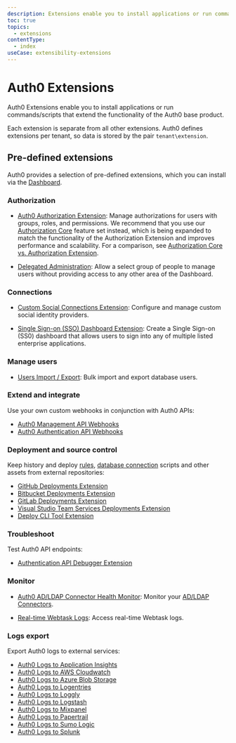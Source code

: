 ```yaml
---
description: Extensions enable you to install applications or run commands/scripts that extend the functionality of Auth0.
toc: true
topics:
  - extensions
contentType:
  - index
useCase: extensibility-extensions
---
```

# Auth0 Extensions

Auth0 Extensions enable you to install applications or run commands/scripts that extend the functionality of the Auth0 base product.

Each extension is separate from all other extensions. Auth0 defines extensions per tenant, so data is stored by the pair `tenant\extension`.

## Pre-defined extensions

Auth0 provides a selection of pre-defined extensions, which you can install via the [Dashboard](${manage_url}/extensions).

### Authorization

- [Auth0 Authorization Extension](/extensions/authorization-extension): Manage authorizations for users with groups, roles, and permissions. We recommend that you use our [Authorization Core](/authorization/guides/how-to) feature set instead, which is being expanded to match the functionality of the Authorization Extension and improves performance and scalability. For a comparison, see [Authorization Core vs. Authorization Extension](/authorization/concepts/core-vs-extension).

- [Delegated Administration](/extensions/delegated-admin): Allow a select group of people to manage users without providing access to any other area of the Dashboard.

### Connections

- [Custom Social Connections Extension](/extensions/custom-social-extensions): Configure and manage custom social identity providers.

- [Single Sign-on (SSO) Dashboard Extension](extensions/sso-dashboard): Create a Single Sign-on (SS0) dashboard that allows users to sign into any of multiple listed enterprise applications.

### Manage users

- [Users Import / Export](/extensions/user-import-export): Bulk import and export database users.

### Extend and integrate

Use your own custom webhooks in conjunction with Auth0 APIs:

- [Auth0 Management API Webhooks](/extensions/management-api-webhooks)
- [Auth0 Authentication API Webhooks](/extensions/authentication-api-webhooks)

### Deployment and source control

Keep history and deploy [rules](/rules), [database connection](/connections/database) scripts and other assets from external repositories:

- [GitHub Deployments Extension](/extensions/github-deploy)
- [Bitbucket Deployments Extension](/extensions/bitbucket-deploy)
- [GitLab Deployments Extension](/extensions/gitlab-deploy)
- [Visual Studio Team Services Deployments Extension](/extensions/visual-studio-team-services-deploy)
- [Deploy CLI Tool Extension](/extensions/deploy-cli)

### Troubleshoot

Test Auth0 API endpoints:

- [Authentication API Debugger Extension](/extensions/authentication-api-debugger)

### Monitor

- [Auth0 AD/LDAP Connector Health Monitor](/extensions/adldap-connector): Monitor your [AD/LDAP Connectors](/connector/overview).

- [Real-time Webtask Logs](/extensions/realtime-webtask-logs): Access real-time Webtask logs.

### Logs export

Export Auth0 logs to external services:

- [Auth0 Logs to Application Insights](/extensions/application-insight)
- [Auth0 Logs to AWS Cloudwatch](/extensions/cloudwatch)
- [Auth0 Logs to Azure Blob Storage](/extensions/azure-blob-storage)
- [Auth0 Logs to Logentries](/extensions/logentries)
- [Auth0 Logs to Loggly](/extensions/loggly)
- [Auth0 Logs to Logstash](/extensions/logstash)
- [Auth0 Logs to Mixpanel](/extensions/mixpanel)
- [Auth0 Logs to Papertrail](/extensions/papertrail)
- [Auth0 Logs to Sumo Logic](/extensions/sumologic)
- [Auth0 Logs to Splunk](/extensions/splunk)

